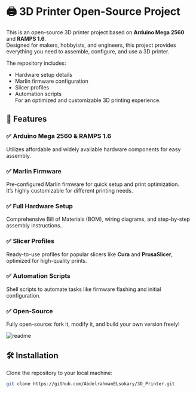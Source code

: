# 🖨️ 3D Printer Open-Source Project

This is an open-source 3D printer project based on **Arduino Mega 2560** and **RAMPS 1.6**.  
Designed for makers, hobbyists, and engineers, this project provides everything you need to assemble, configure, and use a 3D printer.  

The repository includes:
- Hardware setup details  
- Marlin firmware configuration  
- Slicer profiles  
- Automation scripts  
For an optimized and customizable 3D printing experience.

## 🔧 Features

### ✅ Arduino Mega 2560 & RAMPS 1.6  
Utilizes affordable and widely available hardware components for easy assembly.

### ✅ Marlin Firmware  
Pre-configured Marlin firmware for quick setup and print optimization.  
It’s highly customizable for different printing needs.

### ✅ Full Hardware Setup  
Comprehensive Bill of Materials (BOM), wiring diagrams, and step-by-step assembly instructions.

### ✅ Slicer Profiles  
Ready-to-use profiles for popular slicers like **Cura** and **PrusaSlicer**, optimized for high-quality prints.

### ✅ Automation Scripts  
Shell scripts to automate tasks like firmware flashing and initial configuration.

### ✅ Open-Source  
Fully open-source: fork it, modify it, and build your own version freely!


![readme](https://github.com/user-attachments/assets/2921c13f-e218-4e2d-b4c7-ebf66b2f3a48)



## 🛠️ Installation

Clone the repository to your local machine:

```bash
git clone https://github.com/AbdelrahmanELsokary/3D_Printer.git
